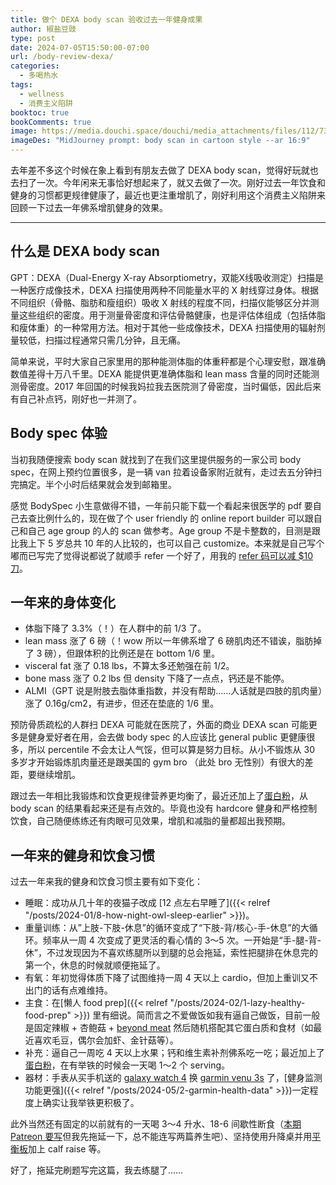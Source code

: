 ```yaml
---
title: 做个 DEXA body scan 验收过去一年健身成果
author: 椒盐豆豉
type: post
date: 2024-07-05T15:50:00-07:00
url: /body-review-dexa/
categories:
  - 多喝热水
tags:
  - wellness
  - 消费主义陷阱
booktoc: true
bookComments: true
image: https://media.douchi.space/douchi/media_attachments/files/112/736/210/093/300/388/original/00590ad6f34b8ea0.png
imageDes: "MidJourney prompt: body scan in cartoon style --ar 16:9"
---
```


去年差不多这个时候在象上看到有朋友去做了 DEXA body scan，觉得好玩就也去扫了一次。今年闲来无事恰好想起来了，就又去做了一次。刚好过去一年饮食和健身的习惯都更规律健康了，最近也更注重增肌了，刚好利用这个消费主义陷阱来回顾一下过去一年佛系增肌健身的效果。

---

## 什么是 DEXA body scan
GPT：DEXA（Dual-Energy X-ray Absorptiometry，双能X线吸收测定）扫描是一种医疗成像技术，DEXA 扫描使用两种不同能量水平的 X 射线穿过身体。根据不同组织（骨骼、脂肪和瘦组织）吸收 X 射线的程度不同，扫描仪能够区分并测量这些组织的密度。用于测量骨密度和评估骨骼健康，也是评估体组成（包括体脂和瘦体重）的一种常用方法。相对于其他一些成像技术，DEXA 扫描使用的辐射剂量较低，扫描过程通常只需几分钟，且无痛。

简单来说，平时大家自己家里用的那种能测体脂的体重秤都是个心理安慰，跟准确数值差得十万八千里。DEXA 能提供更准确体脂和 lean mass 含量的同时还能测测骨密度。2017 年回国的时候我妈拉我去医院测了骨密度，当时偏低，因此后来有自己补点钙，刚好也一并测了。

## Body spec 体验
当初我随便搜索 body scan 就找到了在我们这里提供服务的一家公司 body spec，在网上预约位置很多，是一辆 van 拉着设备家附近就有，走过去五分钟扫完搞定。半个小时后结果就会发到邮箱里。

感觉 BodySpec 小生意做得不错，一年前只能下载一个看起来很医学的 pdf 要自己去查比例什么的，现在做了个 user friendly 的 online report builder 可以跟自己和自己 age group 的人的 scan 做参考。Age group 不是卡整数的，目测是跟比我上下 5 岁总共 10 年的人比较的，也可以自己 customize。本来就是自己写个嘟而已写完了觉得说都说了就顺手 refer 一个好了，用我的 [refer 码可以减 $10 刀](https://www.bodyspec.com/r/F8XPXY)。

## 一年来的身体变化
- 体脂下降了 3.3%（！）在人群中的前 1/3 了。
- lean mass 涨了 6 磅（！wow 所以一年佛系增了 6 磅肌肉还不错诶，脂肪掉了 3 磅），但跟体积的比例还是在 bottom 1/6 里。
- visceral fat 涨了 0.18 lbs，不算太多还勉强在前 1/2。
- bone mass 涨了 0.2 lbs 但 density 下降了一点点，钙还是不能停。
- ALMI（GPT 说是附肢去脂体重指数，并没有帮助……人话就是四肢的肌肉量）涨了 0.16g/cm2，有进步，但还在垫底的 1/6 里。

预防骨质疏松的人群扫 DEXA 可能就在医院了，外面的商业 DEXA scan 可能更多是健身爱好者在用，会去做 body spec 的人应该比 general public 更健康很多，所以 percentile 不会太让人气馁，但可以算是努力目标。从小不锻炼从 30 多岁才开始锻炼肌肉量还是跟美国的 gym bro （此处 bro 无性别）有很大的差距，要继续增肌。

跟过去一年相比我锻炼和饮食更规律营养更均衡了，最近还加上了[蛋白粉](https://amzn.to/4eCArj0)，从 body scan 的结果看起来还是有点效的。毕竟也没有 hardcore 健身和严格控制饮食，自己随便练练还有肉眼可见效果，增肌和减脂的量都超出我预期。

## 一年来的健身和饮食习惯
过去一年来我的健身和饮食习惯主要有如下变化：
- 睡眠：成功从几十年的夜猫子改成 [12 点左右早睡了]({{< relref "/posts/2024-01/8-how-night-owl-sleep-earlier" >}})。
- 重量训练：从”上肢-下肢-休息”的循环变成了“下肢-背/核心-手-休息”的大循环。频率从一周 4 次变成了更灵活的看心情的 3～5 次。一开始是“手-腿-背-休”，不过发现因为不喜欢练腿所以到腿的总会拖延，索性把腿排在休息完的第一个，休息的时候就顺便拖延了。
- 有氧：年初觉得体质下降了试图维持一周 4 天以上 cardio，但加上重训又不出门的话有点难维持。
- 主食：在[懒人 food prep]({{< relref "/posts/2024-02/1-lazy-healthy-food-prep" >}}) 里有细说。简而言之不爱做饭如我有逼自己做饭，目前一般是固定辣椒 + 杏鲍菇 + [beyond meat](https://amzn.to/3XONjwr) 然后随机搭配其它蛋白质和食材（如最近喜欢毛豆，偶尔会加虾、金针菇等）。
- 补充：逼自己一周吃 4 天以上水果；钙和维生素补剂佛系吃一吃；最近加上了[蛋白粉](https://amzn.to/4eCArj0)，在有举铁的时候会一天喝 1～2 个 serving。
- 器材：手表从买手机送的 [galaxy watch 4](https://amzn.to/3zzMNIU) 换 [garmin venu 3s](https://amzn.to/3UKNh6P) 了，[健身监测功能更强]({{< relref "/posts/2024-05/2-garmin-health-data" >}})一定程度上确实让我举铁更积极了。

此外当然还有固定的以前就有的一天喝 3～4 升水、18-6 间歇性断食（[本期 Patreon 要写](https://www.patreon.com/posts/2024-nian-7-yue-105780301)但我先拖延一下，总不能连写两篇养生吧）、坚持使用升降桌并用[平衡板](https://amzn.to/3VQVwOk)加上 calf raise 等。

好了，拖延完刷题写完这篇，我去练腿了…… 
